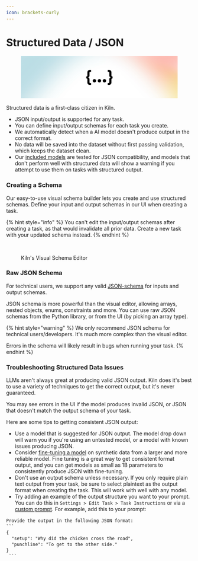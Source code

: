```yaml
---
icon: brackets-curly
---
```


# Structured Data / JSON

<figure><img src="../.gitbook/assets/json.png" alt=""><figcaption></figcaption></figure>

Structured data is a first-class citizen in Kiln.

* JSON input/output is supported for any task.
* You can define input/output schemas for each task you create.
* We automatically detect when a AI model doesn't produce output in the correct format.
* No data will be saved into the dataset without first passing validation, which keeps the dataset clean.
* Our [included models](models-and-ai-providers.md#included-models-recommended) are tested for JSON compatibility, and models that don't perform well with structured data will show a warning if you attempt to use them on tasks with structured output.

### Creating a Schema

Our easy-to-use visual schema builder lets you create and use structured schemas. Define your input and output schemas in our UI when creating a task.

{% hint style="info" %}
You can't edit the input/output schemas after creating a task, as that would invalidate all prior data. Create a new task with your updated schema instead.
{% endhint %}

<figure><img src="../.gitbook/assets/Screenshot 2025-01-08 at 12.38.31 PM.png" alt="" width="375"><figcaption><p>Kiln's Visual Schema Editor</p></figcaption></figure>

### Raw JSON Schema

For technical users, we support any valid [JSON-schema](https://json-schema.org) for inputs and output schemas.

JSON schema is more powerful than the visual editor, allowing arrays, nested objects, enums, constraints and more. You can use raw JSON schemas from the Python library, or from the UI (by picking an array type).

{% hint style="warning" %}
We only recommend JSON schema for technical users/developers. It's much more complex than the visual editor.

Errors in the schema will likely result in bugs when running your task.
{% endhint %}

### Troubleshooting Structured Data Issues

LLMs aren't always great at producing valid JSON output. Kiln does it's best to use a variety of techniques to get the correct output, but it's never guaranteed.

You may see errors in the UI if the model produces invalid JSON, or JSON that doesn't match the output schema of your task.

Here are some tips to getting consistent JSON output:

* Use a model that is suggested for JSON output. The model drop down will warn you if you're using an untested model, or a model with known issues producing JSON.
* Consider [fine-tuning a model](fine-tuning-guide.md) on synthetic data from a larger and more reliable model. Fine tuning is a great way to get consistent format output, and you can get models as small as 1B parameters to consistently produce JSON with fine-tuning.
* Don't use an output schema unless necessary. If you only require plain text output from your task, be sure to select plaintext as the output format when creating the task. This will work with well with any model.
* Try adding an example of the output structure you want to your prompt. You can do this in `Settings > Edit Task > Task Instructions` or via a [custom prompt](prompts.md#custom-prompts-saved-prompts).  For example, add this to your prompt:

````
Provide the output in the following JSON format:
```
{
  "setup": "Why did the chicken cross the road",
  "punchline": "To get to the other side."
}
 ``` 
````
